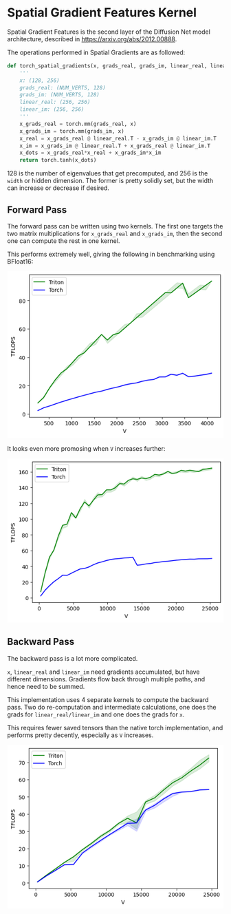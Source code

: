 # Spatial Gradient Features Kernel

Spatial Gradient Features is the second layer of the Diffusion Net model architecture, described in
https://arxiv.org/abs/2012.00888.

The operations performed in Spatial Gradients are as followed:

```python
def torch_spatial_gradients(x, grads_real, grads_im, linear_real, linear_im):
    '''
    x: (128, 256)
    grads_real: (NUM_VERTS, 128)
    grads_im: (NUM_VERTS, 128)
    linear_real: (256, 256)
    linear_im: (256, 256)
    '''
    x_grads_real = torch.mm(grads_real, x)
    x_grads_im = torch.mm(grads_im, x)
    x_real = x_grads_real @ linear_real.T - x_grads_im @ linear_im.T
    x_im = x_grads_im @ linear_real.T + x_grads_real @ linear_im.T
    x_dots = x_grads_real*x_real + x_grads_im*x_im
    return torch.tanh(x_dots)
```

128 is the number of eigenvalues that get precomputed, and 256 is the `width` or hidden dimension.
The former is pretty solidly set, but the width can increase or decrease if desired.

## Forward Pass

The forward pass can be written using two kernels.
The first one targets the two matrix multiplications for
`x_grads_real` and `x_grads_im`, then the second one can compute the rest in one kernel.

This performs extremely well, giving the following in benchmarking using BFloat16:

![Plot of TFLOP/s, higher is better](plots/fwd_bf16.png)

It looks even more promosing when `V` increases further:

![Plot of TFLOP/s, higher is better](plots/fwd_large.png)

## Backward Pass

The backward pass is a lot more complicated.

`x`, `linear_real` and `linear_im` need gradients accumulated, but have different dimensions.
Gradients flow back through multiple paths, and hence need to be summed.

This implementation uses 4 separate kernels to compute the backward pass. Two do re-computation and intermediate calculations,
one does the grads for `linear_real/linear_im` and one does the grads for `x`.

This requires fewer saved tensors than the native torch implementation, and performs pretty decently,
especially as `V` increases.

![Plot of TFLOP/s, higher is better](plots/bwd_bf16.png)
